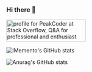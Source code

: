 ### Hi there 👋

<a href="https://stackoverflow.com/users/1227721/peakcoder"><img src="https://stackoverflow.com/users/flair/1227721.png" width="208" height="58" alt="profile for PeakCoder at Stack Overflow, Q&amp;A for professional and enthusiast programmers" title="profile for PeakCoder at Stack Overflow, Q&amp;A for professional and enthusiast programmers"></a>

![iMemento's GitHub stats](https://github-readme-stats.vercel.app/api?username=iMemento&show_icons=true&theme=radical)

![Anurag's GitHub stats](https://github-readme-stats.vercel.app/api?username=anuraghazra&theme=dark&show_icons=true)

